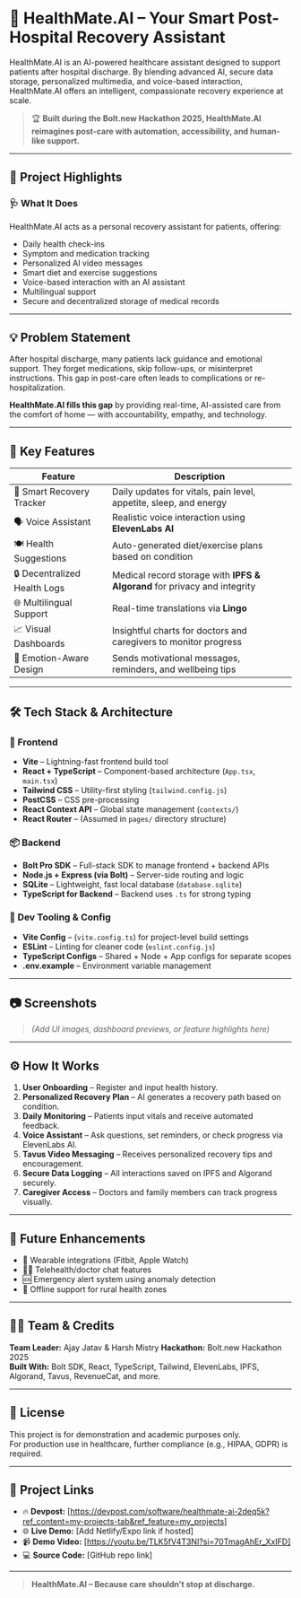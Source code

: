 # 🧠 HealthMate.AI – Your Smart Post-Hospital Recovery Assistant

HealthMate.AI is an AI-powered healthcare assistant designed to support patients after hospital discharge. By blending advanced AI, secure data storage, personalized multimedia, and voice-based interaction, HealthMate.AI offers an intelligent, compassionate recovery experience at scale.

> 🏆 **Built during the **Bolt.new Hackathon 2025**, HealthMate.AI reimagines post-care with automation, accessibility, and human-like support.**


---

## 🚀 Project Highlights

### 🩺 What It Does
HealthMate.AI acts as a personal recovery assistant for patients, offering:
- Daily health check-ins
- Symptom and medication tracking
- Personalized AI video messages
- Smart diet and exercise suggestions
- Voice-based interaction with an AI assistant
- Multilingual support
- Secure and decentralized storage of medical records

---

## 💡 Problem Statement

After hospital discharge, many patients lack guidance and emotional support. They forget medications, skip follow-ups, or misinterpret instructions. This gap in post-care often leads to complications or re-hospitalization.

**HealthMate.AI fills this gap** by providing real-time, AI-assisted care from the comfort of home — with accountability, empathy, and technology.

---

## 🧠 Key Features

| Feature                       | Description                                                                 |
|------------------------------|-----------------------------------------------------------------------------|
| 🧾 Smart Recovery Tracker     | Daily updates for vitals, pain level, appetite, sleep, and energy           |
| 🗣️ Voice Assistant             | Realistic voice interaction using **ElevenLabs AI**                          |
| 🍽️ Health Suggestions         | Auto-generated diet/exercise plans based on condition                       |
| 🔒 Decentralized Health Logs  | Medical record storage with **IPFS & Algorand** for privacy and integrity   |
| 🌐 Multilingual Support       | Real-time translations via **Lingo**                                        |
| 📈 Visual Dashboards          | Insightful charts for doctors and caregivers to monitor progress            |
| 🧠 Emotion-Aware Design       | Sends motivational messages, reminders, and wellbeing tips                  |

---

## 🛠️ Tech Stack & Architecture

### 🧩 Frontend
- **Vite** – Lightning-fast frontend build tool
- **React + TypeScript** – Component-based architecture (`App.tsx`, `main.tsx`)
- **Tailwind CSS** – Utility-first styling (`tailwind.config.js`)
- **PostCSS** – CSS pre-processing
- **React Context API** – Global state management (`contexts/`)
- **React Router** – (Assumed in `pages/` directory structure)

### 📦 Backend
- **Bolt Pro SDK** – Full-stack SDK to manage frontend + backend APIs
- **Node.js + Express (via Bolt)** – Server-side routing and logic
- **SQLite** – Lightweight, fast local database (`database.sqlite`)
- **TypeScript for Backend** – Backend uses `.ts` for strong typing

### 🧪 Dev Tooling & Config
- **Vite Config** – (`vite.config.ts`) for project-level build settings
- **ESLint** – Linting for cleaner code (`eslint.config.js`)
- **TypeScript Configs** – Shared + Node + App configs for separate scopes
- **.env.example** – Environment variable management


---

## 📷 Screenshots

> *(Add UI images, dashboard previews, or feature highlights here)*

---

## ⚙️ How It Works

1. **User Onboarding** – Register and input health history.
2. **Personalized Recovery Plan** – AI generates a recovery path based on condition.
3. **Daily Monitoring** – Patients input vitals and receive automated feedback.
4. **Voice Assistant** – Ask questions, set reminders, or check progress via ElevenLabs AI.
5. **Tavus Video Messaging** – Receives personalized recovery tips and encouragement.
6. **Secure Data Logging** – All interactions saved on IPFS and Algorand securely.
7. **Caregiver Access** – Doctors and family members can track progress visually.

---

## 🧪 Future Enhancements

- 📱 Wearable integrations (Fitbit, Apple Watch)
- 🧑‍⚕️ Telehealth/doctor chat features
- 🆘 Emergency alert system using anomaly detection
- 📴 Offline support for rural health zones

---

## 👨‍💻 Team & Credits

**Team Leader:** Ajay Jatav & Harsh Mistry 
**Hackathon:** Bolt.new Hackathon 2025  
**Built With:** Bolt SDK, React, TypeScript, Tailwind, ElevenLabs, IPFS, Algorand, Tavus, RevenueCat, and more.

---

## 📜 License

This project is for demonstration and academic purposes only.  
For production use in healthcare, further compliance (e.g., HIPAA, GDPR) is required.

---

## 🔗 Project Links

- 🔥 **Devpost:** [https://devpost.com/software/healthmate-ai-2deq5k?ref_content=my-projects-tab&ref_feature=my_projects]
- 🌐 **Live Demo:** [Add Netlify/Expo link if hosted]
- 📹 **Demo Video:** [https://youtu.be/TLK5fV4T3NI?si=70TmagAhEr_XxIFD]
- 💻 **Source Code:** [GitHub repo link]

---

> **HealthMate.AI – Because care shouldn’t stop at discharge.**

